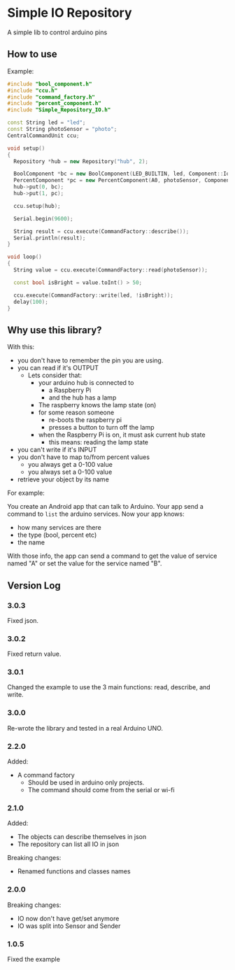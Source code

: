 # Simple IO Repository

A simple lib to control arduino pins

## How to use

Example:

``` cpp
#include "bool_component.h"
#include "ccu.h"
#include "command_factory.h"
#include "percent_component.h"
#include "Simple_Repository_IO.h"

const String led = "led";
const String photoSensor = "photo";
CentralCommandUnit ccu;

void setup()
{
  Repository *hub = new Repository("hub", 2);

  BoolComponent *bc = new BoolComponent(LED_BUILTIN, led, Component::IoType::OUT);
  PercentComponent *pc = new PercentComponent(A0, photoSensor, Component::IoType::IN);
  hub->put(0, bc);
  hub->put(1, pc);

  ccu.setup(hub);

  Serial.begin(9600);

  String result = ccu.execute(CommandFactory::describe());
  Serial.println(result);
}

void loop()
{
  String value = ccu.execute(CommandFactory::read(photoSensor));

  const bool isBright = value.toInt() > 50;

  ccu.execute(CommandFactory::write(led, !isBright));
  delay(100);
}

```

## Why use this library?

With this:

* you don't have to remember the pin you are using.
* you can read if it's OUTPUT
  * Lets consider that:
    * your arduino hub is connected to
      * a Raspberry Pi
      * and the hub has a lamp
    * The raspberry knows the lamp state (on)
    * for some reason someone
      * re-boots the raspberry pi
      * presses a button to turn off the lamp
    * when the Raspberry Pi is on, it must ask current hub state
      * this means: reading the lamp state
* you can't write if it's INPUT
* you don't have to map to/from percent values
  * you always get a 0-100 value
  * you always set a 0-100 value
* retrieve your object by its name

For example:

You create an Android app that can talk to Arduino. Your app send a command to ```list``` the arduino services.
Now your app knows:

* how many services are there
* the type (bool, percent etc)
* the name

With those info, the app can send a command to get the value of service named "A" or set the value for the service named "B".

## Version Log

### 3.0.3

Fixed json.

### 3.0.2

Fixed return value.

### 3.0.1

Changed the example to use the 3 main functions: read, describe, and write.

### 3.0.0

Re-wrote the library and tested in a real Arduino UNO.

### 2.2.0

Added:

* A command factory
  * Should be used in arduino only projects.
  * The command should come from the serial or wi-fi

### 2.1.0

Added:

* The objects can describe themselves in json
* The repository can list all IO in json

Breaking changes:

* Renamed functions and classes names

### 2.0.0

Breaking changes:

* IO now don't have get/set anymore
* IO was split into Sensor and Sender

### 1.0.5

Fixed the example
